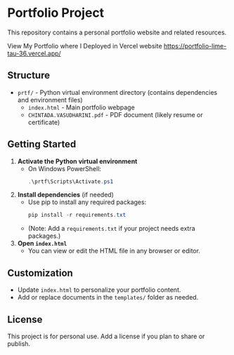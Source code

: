 # Portfolio Project

This repository contains a personal portfolio website and related resources.


View My Portfolio where I Deployed in Vercel website 
https://portfolio-lime-tau-36.vercel.app/ 


## Structure

- `prtf/` - Python virtual environment directory (contains dependencies and environment files)
  - `index.html` - Main portfolio webpage
  - `CHINTADA.VASUDHARINI.pdf` - PDF document (likely resume or certificate)

## Getting Started

1. **Activate the Python virtual environment**
   - On Windows PowerShell:
     ```powershell
     .\prtf\Scripts\Activate.ps1
     ```
2. **Install dependencies** (if needed)
   - Use pip to install any required packages:
     ```powershell
     pip install -r requirements.txt
     ```
   - (Note: Add a `requirements.txt` if your project needs extra packages.)
3. **Open `index.html`**
   - You can view or edit the HTML file in any browser or editor.

## Customization
- Update `index.html` to personalize your portfolio content.
- Add or replace documents in the `templates/` folder as needed.

## License
This project is for personal use. Add a license if you plan to share or publish.
